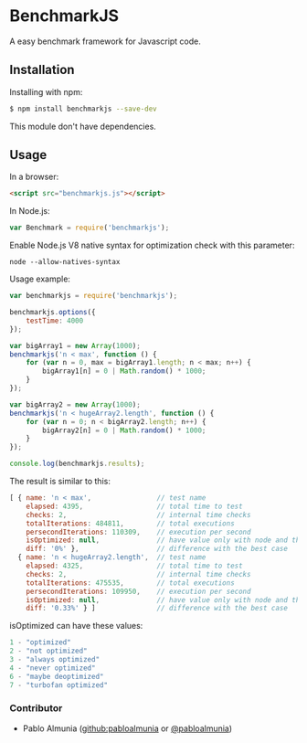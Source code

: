 # BenchmarkJS

A easy benchmark framework for Javascript code.

## Installation

Installing with npm:

```bash
$ npm install benchmarkjs --save-dev
```

This module don't have dependencies.

## Usage

In a browser:

```html
<script src="benchmarkjs.js"></script>
```

In Node.js:

```js
var Benchmark = require('benchmarkjs');
```

Enable Node.js V8 native syntax for optimization check with this parameter:

```
node --allow-natives-syntax
```

Usage example:

```js
var benchmarkjs = require('benchmarkjs');

benchmarkjs.options({
    testTime: 4000
});

var bigArray1 = new Array(1000);
benchmarkjs('n < max', function () {
    for (var n = 0, max = bigArray1.length; n < max; n++) {
        bigArray1[n] = 0 | Math.random() * 1000;
    }
});

var bigArray2 = new Array(1000);
benchmarkjs('n < hugeArray2.length', function () {
    for (var n = 0; n < bigArray2.length; n++) {
        bigArray2[n] = 0 | Math.random() * 1000;
    }
});

console.log(benchmarkjs.results);

```

The result is similar to this:

```js
[ { name: 'n < max',				// test name
    elapsed: 4395,					// total time to test
    checks: 2,						// internal time checks
    totalIterations: 484811,		// total executions
    persecondIterations: 110309,	// execution per second
    isOptimized: null,				// have value only with node and the paramenter --allow-natives-syntax
    diff: '0%' },					// difference with the best case
  { name: 'n < hugeArray2.length',	// test name
    elapsed: 4325,					// total time to test
    checks: 2,						// internal time checks
    totalIterations: 475535,		// total executions
    persecondIterations: 109950,	// execution per second
    isOptimized: null,				// have value only with node and the paramenter --allow-natives-syntax
    diff: '0.33%' } ]				// difference with the best case
```

isOptimized can have these values:

```js
1 - "optimized"
2 - "not optimized"
3 - "always optimized"
4 - "never optimized"
6 - "maybe deoptimized"
7 - "turbofan optimized"
```

### Contributor

* Pablo Almunia ([github:pabloalmunia](https://github.com/pabloalmunia) or [@pabloalmunia](https://twitter.com/pabloalmunia))

